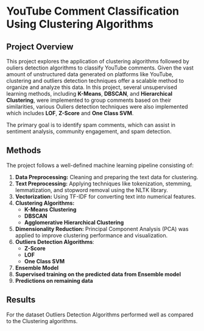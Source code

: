 # YouTube Comment Classification Using Clustering Algorithms

## Project Overview

This project explores the application of clustering algorithms followed by ouliers detection algorithms to classify YouTube comments. Given the vast amount of unstructured data generated on platforms like YouTube, clustering and outliers detection techniques offer a scalable method to organize and analyze this data. In this project, several unsupervised learning methods, including **K-Means**, **DBSCAN**, and **Hierarchical Clustering**, were implemented to group comments based on their similarities, various Ouliers detection techniques were also implemented which includes **LOF**, **Z-Score** and **One Class SVM**.

The primary goal is to identify spam comments, which can assist in sentiment analysis, community engagement, and spam detection.

## Methods

The project follows a well-defined machine learning pipeline consisting of:

1. **Data Preprocessing:** Cleaning and preparing the text data for clustering.
2. **Text Preprocessing:** Applying techniques like tokenization, stemming, lemmatization, and stopword removal using the NLTK library.
3. **Vectorization:** Using TF-IDF for converting text into numerical features.
4. **Clustering Algorithms:**
   - **K-Means Clustering**
   - **DBSCAN**
   - **Agglomerative Hierarchical Clustering**
5. **Dimensionality Reduction:** Principal Component Analysis (PCA) was applied to improve clustering performance and visualization.
6. **Outliers Detection Algorithms**:
   - **Z-Score**
   - **LOF**
   - **One Class SVM**
7. **Ensemble Model**
8. **Supervised training on the predicted data from Ensemble model**
9. **Predictions on remaining data**


## Results
For the dataset Outliers Detection Algorithms performed well as compared to the Clustering algorithms.
